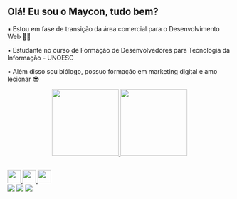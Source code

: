 ## Olá! Eu sou o Maycon,  tudo bem? 

▪ Estou em fase de transição da área comercial para o Desenvolvimento Web 👨‍💻<br>

▪ Estudante no curso de Formação de Desenvolvedores para Tecnologia da Informação - UNOESC 

▪ Além disso sou biólogo, possuo formação em marketing digital e amo lecionar  😎

<div align="center">
  <a href="https://github.com/MayconSoares/">
  <img height="150em" src="https://github-readme-stats.vercel.app/api?username=MayconSoares&show_icons=true&theme=dark&include_all_commits=true&count_private=true"/>
  <img height="150em" src="https://github-readme-stats.vercel.app/api/top-langs/?username=MayconSoares&layout=compact&langs_count=7&theme=dark"/>
</div>
  
  ##
  <img height="30em" src="https://cdn.jsdelivr.net/gh/devicons/devicon/icons/javascript/javascript-original.svg" />
  <img height="30em" src="https://cdn.jsdelivr.net/gh/devicons/devicon/icons/html5/html5-original.svg" />
  <img height="30em" src="https://cdn.jsdelivr.net/gh/devicons/devicon/icons/css3/css3-original.svg" />
  
<div>
   <a href="https://www.instagram.com/mayconsoares/" target="_blank"><img src="https://img.shields.io/badge/-Instagram-%23E4405F?style=for-the-badge&logo=instagram&logoColor=white" target="_blank"></a>
 	<a href = "maycon.soares.bio@gmail.com"><img src="https://img.shields.io/badge/-Gmail-%23333?style=for-the-badge&logo=gmail&logoColor=white" target="_blank"></a>
  <a href="https://www.linkedin.com/in/maycon-soares-33235280/" target="_blank"><img src="https://img.shields.io/badge/-LinkedIn-%230077B5?style=for-the-badge&logo=linkedin&logoColor=white" target="_blank"></a> 


